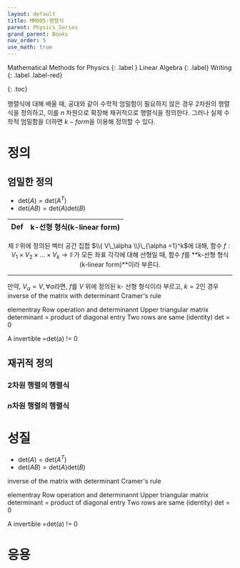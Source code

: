```yaml
---
layout: default
title: MM005:행렬식
parent: Physics_Series
grand_parent: Books
nav_order: 5
use_math: true
---
```


Mathematical Methods for Physics
{: .label }
Linear Algebra
{: .label}
Writing
{: .label .label-red}


{: .toc}


행렬식에 대해 배울 때, 공대와 같이 수학적 엄밀함이 필요하지 않은 경우 2차원의 행렬식을 정의하고, 이를 $n$ 차원으로 확장해 재귀적으로 행렬식을 정의한다. 그러나 실제 수학적 엄밀함을 더하면 $k-form$을 이용해 정의할 수 있다.


# 정의

## 엄밀한 정의

- $\text{det}(A)=\text{det}(A^T)$
- $\text{det}(AB)=\text{det}(A)\text{det}(B)$

|Def| k-선형 형식(k-linear form)|
|--|--|

<center>

체 $\mathbb{F}$위에 정의된 벡터 공간 집합 $\\{ V\_\alpha \\}\_{\alpha =1}^k$에 대해, 함수 $f: V_1 \times V_2 \times \dots \times V_k \rightarrow \mathbb{F}$가 모든 좌표 각각에 대해 선형일 때, 함수 $f$를 **k-선형 형식(k-linear form)**이라 부른다. 

</center>

---

만약, $V_\alpha =V, \forall \alpha$라면, $f$를 $V$ 위에 정의된 k- 선형 형식이라 부르고, $k =2$인 경우 
inverse of the matrix with determinant
Cramer's rule

elementray Row operation and determinannt
Upper triangular matrix determinant = product of diagonal entry
Two rows are same (identity) det = 0

A invertible =det(a) != 0

## 재귀적 정의

### 2차원 행렬의 행렬식

### $n$차원 행렬의 행렬식


# 성질
- $\text{det}(A)=\text{det}(A^T)$
- $\text{det}(AB)=\text{det}(A)\text{det}(B)$


inverse of the matrix with determinant
Cramer's rule

elementray Row operation and determinannt
Upper triangular matrix determinant = product of diagonal entry
Two rows are same (identity) det = 0

A invertible =det(a) != 0



# 응용
